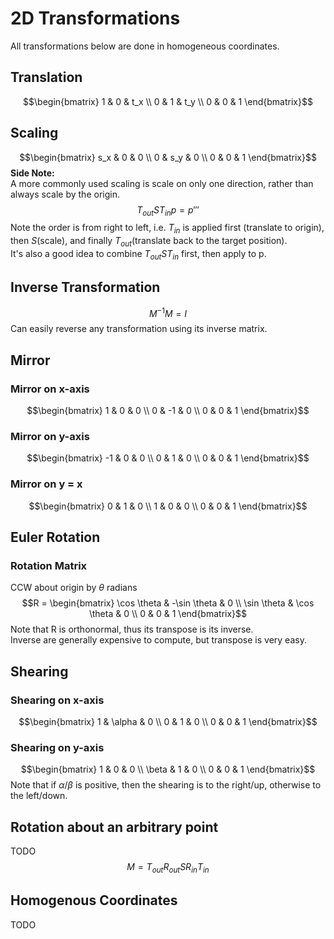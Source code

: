 # 2D Transformations
All transformations below are done in homogeneous coordinates.
## Translation
$$\begin{bmatrix}
1 & 0 & t_x \\
0 & 1 & t_y \\
0 & 0 & 1
\end{bmatrix}$$
## Scaling
$$\begin{bmatrix}
s_x & 0 & 0 \\
0 & s_y & 0 \\
0 & 0 & 1
\end{bmatrix}$$
**Side Note:**<br>
A more commonly used scaling is scale on only one direction, rather than always scale by the origin.<br>
$$T_{out} S T_{in}p = p'''$$
Note the order is from right to left, i.e. $T_{in}$ is applied first (translate to origin), then $S$(scale), and finally $T_{out}$(translate back to the target position).<br>
It's also a good idea to combine $T_{out} S T_{in}$ first, then apply to p.<br>

## Inverse Transformation
$$M^{-1}M = I$$
Can easily reverse any transformation using its inverse matrix.<br>

## Mirror
### Mirror on x-axis
$$\begin{bmatrix}
1 & 0 & 0 \\
0 & -1 & 0 \\
0 & 0 & 1
\end{bmatrix}$$
### Mirror on y-axis
$$\begin{bmatrix}
-1 & 0 & 0 \\
0 & 1 & 0 \\
0 & 0 & 1
\end{bmatrix}$$
### Mirror on y = x
$$\begin{bmatrix}
0 & 1 & 0 \\
1 & 0 & 0 \\
0 & 0 & 1
\end{bmatrix}$$

## Euler Rotation
### Rotation Matrix 
CCW about origin by $\theta$ radians
$$R = \begin{bmatrix}
\cos \theta & -\sin \theta & 0 \\
\sin \theta & \cos \theta & 0 \\
0 & 0 & 1
\end{bmatrix}$$
Note that R is orthonormal, thus its transpose is its inverse.<br>
Inverse are generally expensive to compute, but transpose is very easy.<br>

## Shearing
### Shearing on x-axis
$$\begin{bmatrix}
1 & \alpha & 0 \\
0 & 1 & 0 \\
0 & 0 & 1
\end{bmatrix}$$
### Shearing on y-axis
$$\begin{bmatrix}
1 & 0 & 0 \\
\beta & 1 & 0 \\
0 & 0 & 1
\end{bmatrix}$$
Note that if $\alpha$/$\beta$ is positive, then the shearing is to the right/up, otherwise to the left/down.<br>

## Rotation about an arbitrary point
TODO
$$M = T_{out}R_{out}SR_{in}T_{in}$$

## Homogenous Coordinates
TODO